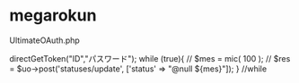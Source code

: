 # megarokun
UltimateOAuth.php
<?php
require_once('UltimateOAuth.php'); //

function mic( $len ){ //

$sn = substr(md5(microtime(true)),0,$len);

return $sn;
}


$uo = new UltimateOAuth('CK', 'CS');
$uo->directGetToken("ID","パスワード");

while (true){ //

$mes = mic( 100 ); //

$res = $uo->post('statuses/update', ['status' => "@null ${mes}"]);

} //while
